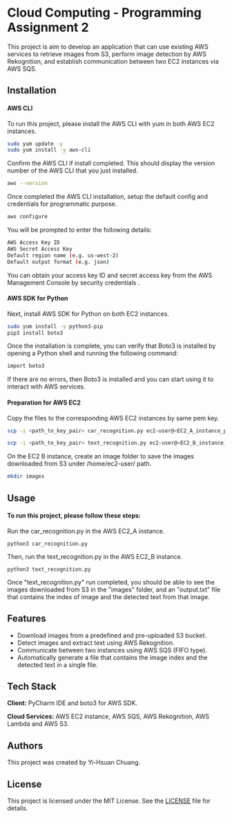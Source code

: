 
# Cloud Computing - Programming Assignment 2

This project is aim to develop an application that can use existing AWS services to retrieve images from S3, perform image detection by AWS Rekognition, and establish communication between two EC2 instances via AWS SQS.




## Installation

#### AWS CLI
To run this project, please install the AWS CLI with yum in both AWS EC2 instances.

```bash
sudo yum update -y
sudo yum install -y aws-cli
```
Confirm the AWS CLI if install completed. This should display the version number of the AWS CLI that you just installed.

```bash
aws --version
```

Once completed the AWS CLI installation, setup the default config and credentials for programmatic purpose.
```bash
aws configure
```

You will be prompted to enter the following details:
```bash
AWS Access Key ID
AWS Secret Access Key
Default region name (e.g. us-west-2)
Default output format (e.g. json)
```
You can obtain your access key ID and secret access key from the AWS Management Console by security credentials .


#### AWS SDK for Python
Next, install AWS SDK for Python on both EC2 instances.
```bash
sudo yum install -y python3-pip
pip3 install boto3
```

Once the installation is complete, you can verify that Boto3 is installed by opening a Python shell and running the following command:
```bash
import boto3
```
If there are no errors, then Boto3 is installed and you can start using it to interact with AWS services.

#### Preparation for AWS EC2
Copy the files to the corresponding AWS EC2 instances by same pem key.
```bash
scp -i <path_to_key_pair> car_recognition.py ec2-user@<EC2_A_instance_public_IP>:/home/ec2-user/

scp -i <path_to_key_pair> text_recognition.py ec2-user@<EC2_B_instance_public_IP>:/home/ec2-user/
```

On the EC2 B instance, create an image folder to save the images downloaded from S3 under /home/ec2-user/ path.
```bash
mkdir images
```


## Usage

#### To run this project, please follow these steps:

Run the car_recognition.py in the AWS EC2_A instance.
```
python3 car_recognition.py
```

Then, run the text_recognition.py in the AWS EC2_B instance.
```
python3 text_recognition.py
```

Once "text_recognition.py" run completed, you should be able to see the images downloaded from S3 in the "images" folder, and an "output.txt" file that contains the index of image and the detected text from that image.
## Features

- Download images from a predefined and pre-uploaded S3 bucket.
- Detect images and extract text using AWS Rekognition.
- Communicate between two instances using AWS SQS (FIFO type).
- Automatically generate a file that contains the image index and the detected text in a single file.


## Tech Stack

**Client:** PyCharm IDE and boto3 for AWS SDK.

**Cloud Services:** AWS EC2 instance, AWS SQS, AWS Rekognition, AWS Lambda and AWS S3.





## Authors

This project was created by Yi-Hsuan Chuang.


## License
This project is licensed under the MIT License. See the [LICENSE](https://choosealicense.com/licenses/mit/) file for details.



